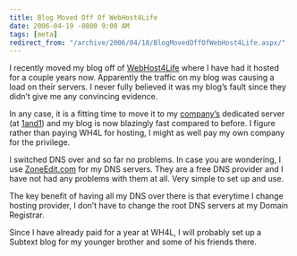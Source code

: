 ```yaml
---
title: Blog Moved Off Of WebHost4Life
date: 2006-04-19 -0800 9:00 AM
tags: [meta]
redirect_from: "/archive/2006/04/18/BlogMovedOffOfWebHost4Life.aspx/"
---
```


I recently moved my blog off of
[WebHost4Life](http://webhost4life.com/ "Web Host 4 Life Website") where
I have had it hosted for a couple years now. Apparently the traffic on
my blog was causing a load on their servers. I never fully believed it
was my blog’s fault since they didn’t give me any convincing evidence.

In any case, it is a fitting time to move it to my
[company’s](http://veloc-it.com/ "VelocIT Website") dedicated server (at
[1and1](http://1and1.com/ "1 and 1 Website")) and my blog is now
blazingly fast compared to before. I figure rather than paying WH4L for
hosting, I might as well pay my own company for the privilege.

I switched DNS over and so far no problems. In case you are wondering, I
use [ZoneEdit.com](http://zoneedit.com/ "Zone Edit DNS") for my DNS
servers. They are a free DNS provider and I have not had any problems
with them at all. Very simple to set up and use.

The key benefit of having all my DNS over there is that everytime I
change hosting provider, I don’t have to change the root DNS servers at
my Domain Registrar.

Since I have already paid for a year at WH4L, I will probably set up a
Subtext blog for
my younger brother and some of his friends there.

